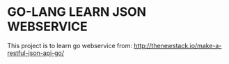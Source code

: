 GO-LANG LEARN JSON WEBSERVICE
==
This project is to learn go webservice from:
http://thenewstack.io/make-a-restful-json-api-go/
